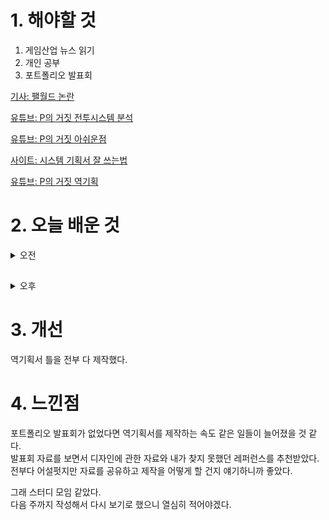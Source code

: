 
# 1. 해야할 것

1. 게임산업 뉴스 읽기 
2. 개인 공부  
3. 포트폴리오 발표회

[기사: 팰월드 논란](https://www.gamemeca.com/view.php?gid=1745258)

[유튜브: P의 거짓 전투시스템 분석](https://www.youtube.com/watch?v=nvqBhKwvJ6s)

[유튜브: P의 거짓 아쉬운점](https://www.youtube.com/watch?v=HeIA4pciSbk)

[사이트: 시스템 기획서 잘 쓰는법](https://www.slideshare.net/Ruahruha/ndc-19)

[유튜브: P의 거짓 역기획](https://www.youtube.com/watch?v=Fgn3XWES6Vc)

# 2. 오늘 배운 것

<details>
<summary>오전</summary>

## 포트폴리오 틀 제작

![image](https://github.com/JM94Ent/TIL-WIL/assets/143363550/241b4272-9949-4b48-87b6-6f609d85b6da)

![image](https://github.com/JM94Ent/TIL-WIL/assets/143363550/debbca17-d49b-47dc-9164-d42815c38536)

![image](https://github.com/JM94Ent/TIL-WIL/assets/143363550/2800a451-7c47-416b-8a2e-789dceb4c19c)

</details>

##

<details>
<summary>오후</summary>

## 포트폴리오 발표회

포트폴리오를 작성하고 공유하는 발표회를 처음 가졌다.\
모두 역기획서를 작성해 왔고 발표는 다음과 같이 진행했다.

1. 기획서 공유
2. 질문과 답변
3. 피드백

****

### 우정민

P의 거짓.\
전투 시스템
> 개요란에 게임 소개 추가해주는 건 어떨지? 안 모씨
> P의 거짓 영상자료 추천. 김 모씨

****

### 안 모씨

TL\
레벨 디자인
> 퀘스트에 따른 레벨 디자인이라면 그에 대한 분석. 우정민
****

### 김 모씨

쿠킹덤\
레벨 디자인
> 목차 정리하자. 안 모씨
> 목차에 대한 세부내용 정리. 우정민
****
</details>




# 3. 개선

역기획서 틀을 전부 다 제작했다.



# 4. 느낀점

포트폴리오 발표회가 없었다면 역기획서를 제작하는 속도 같은 일들이 늘어졌을 것 같다.\
발표회 자료를 보면서 디자인에 관한 자료와 내가 찾지 못했던 레퍼런스를 추천받았다.\
전부다 어설펏지만 자료를 공유하고 제작을 어떻게 할 건지 얘기하니까 좋았다.

그래 스터디 모임 같았다.\
다음 주까지 작성해서 다시 보기로 했으니 열심히 적어야겠다.

